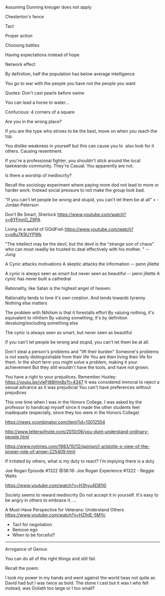 Assuming Dunning kreuger does not apply

Chesterton's fence

Tact

Proper action

Choosing battles

Having expectations instead of hope

Network effect

By definition, half the population has below average intelligence

You go to war with the people you have not the people you want

Quotes:
Don't cast pearls before swine

You can lead a horse to water...

Confucious: 4 corners of a square

Are you in the wrong place?

If you are the type who strives to be the best, move on when you reach the top.

You dislike weakness in yourself but this can cause you to  also look for it others. Causing resentment.

If you're a professional fighter, you shouldn't stick around the local taekwando community. They're Casual. You apparently are not.

Is there a worship of mediocrity?

Recall the sociology experiment where paying more dod not lead to more or harder work. Instead social pressure to not make the group look bad.

"If you can't let people be wrong and stupid, you can't let them be at all"
	• -Jordan Peterson

Don't Be Smart, Sherlock
https://www.youtube.com/watch?v=6YFmnO_Z9PA

Living in a world of GOldFish
https://www.youtube.com/watch?v=p8u7K9UYPWk


"The intellect may be the devil, but the devil is the “strange son of chaos” who can most readily be trusted to deal effectively with his mother. " -- Jung

A Cynic attacks motivations
A skeptic attacks the information
-- penn jillette

A cynic is always seen as smart but never seen as beautiful
-- penn jillette
A cynic has never built a cathedral

Rationality, like Satan is the highest angel of heaven.

Rationality tends to love it's own creation.
And tends towards tyranny
Nothing else matters

The problem with Nihilism is that it forestalls effort
By valuing nothing, it's equivalent to nihilism
By valuing something, it's by definition devaluing/excluding something else

The cynic is always seen as smart, but never seen as beautiful

If you can't let people be wrong and stupid, you can't let them be at all.


Don't steal a person's problems and "lift their burden"
Someone's problems is not easily distinguishable from their life
You are then living their life for them.
In the short term you might solve a problem, making it your achievement
But they still wouldn't have the tools, and have not grown.


You have a right to your prejudices. Remember Huxley:
https://youtu.be/vIeFt88Hm8s?t=4347
It was considered immoral to reject a sexual advance as it was prejudicial
You can't have preferences without prejudices


This one time when I was in the Honors College, I was asked by the professor to handicap myself
since it made the other students feel inadequate (especially, since they too were in the Honors College)

https://news.ycombinator.com/item?id=13012554

http://www.lettersofnote.com/2010/06/you-dont-understand-ordinary-people.html

https://www.nytimes.com/1983/10/12/opinion/l-aristotle-s-view-of-the-proper-role-of-anger-225409.html

If irritated by others, what is my duty to react?
I'm implying there is a duty

Joe  Rogan Episode #1322  @36:16: Joe Rogan Experience #1322 - Reggie Watts

https://www.youtube.com/watch?v=H3hyu4D81l0


Society seems to reward mediocrity
	Do not accept it in yourself.
	It's easy to be angry in others to embrace it.
...

A Must-Have Perspective for Veterans: Understand Others
https://www.youtube.com/watch?v=HZlhIE-5MYc


- Tact for negotiation
- Remove ego
- When to be forceful?

---
Arrogance of Genius

You can do all of the right things and still fail.

Recall the poem:

I took my power in my hands and went against the world twas not quite as David had but I was twice as bold. The stone I cast but it was I who fell instead, was Goliath too large or I too small?
